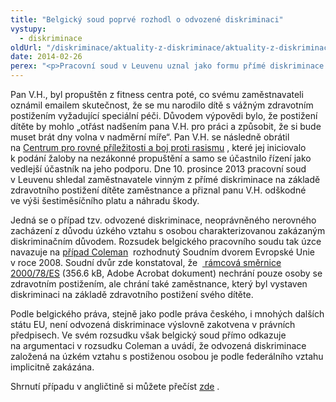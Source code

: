 ```yaml
---
title: "Belgický soud poprvé rozhodl o odvozené diskriminaci"
vystupy:
  - diskriminace
oldUrl: "/diskriminace/aktuality-z-diskriminace/aktuality-z-diskriminace-2014/belgicky-soud-poprve-rozhodl-o-odvozene-diskriminaci/"
date: 2014-02-26
perex: "<p>Pracovní soud v Leuvenu uznal jako formu přímé diskriminace výpověď zaměstnance z důvodu zdravotního postižení jeho dítěte. </p>"
---
```


<!-- imported from the old website -->

<p class="align-blok">Pan V.H., byl propuštěn z fitness centra poté, co svému zaměstnavateli oznámil emailem skutečnost, že se mu narodilo dítě s vážným zdravotním postižením vyžadující speciální péči. Důvodem výpovědi bylo, že postižení dítěte by mohlo „otřást nadšením pana V.H. pro práci a způsobit, že si bude muset brát dny volna v nadměrní míře“. Pan V.H. se následně obrátil na <a title="Otevření do nového okna" href="http://www.diversite.be/" target="_blank">Centrum pro rovné příležitosti a boj proti rasismu</a> , které jej iniciovalo k podání žaloby na nezákonné propuštění a samo se účastnilo řízení jako vedlejší účastník na jeho podporu. Dne 10. prosince 2013 pracovní soud v Leuvenu shledal zaměstnavatele vinným z přímé diskriminace na základě zdravotního postižení dítěte zaměstnance a přiznal panu V.H. odškodné ve výši šestiměsíčního platu a náhradu škody.</p><p class="align-blok">Jedná se o případ tzv. odvozené diskriminace, neoprávněného nerovného zacházení z důvodu úzkého vztahu s osobou charakterizovanou zakázaným diskriminačním důvodem. Rozsudek belgického pracovního soudu tak úzce navazuje na <a title="Otevření do nového okna" href="http://curia.europa.eu/juris/liste.jsf?pro=&amp;nat=or&amp;oqp=&amp;dates=&amp;lg=&amp;language=cs&amp;jur=C%2CT%2CF&amp;cit=none%252CC%252CCJ%252CR%252C2008E%252C%252C%252C%252C%252C%252C%252C%252C%252C%252Ctrue%252Cfalse%252Cfalse&amp;td=ALL&amp;pcs=Oor&amp;avg=&amp;page=1&amp;mat=or&amp;parties=coleman&amp;jge=&amp;for=&amp;cid=141215" target="_blank">případ Coleman</a>  rozhodnutý Soudním dvorem Evropské Unie v roce 2008. Soudní dvůr zde konstatoval, že  <a title="Otevření do nového okna" href="/uploads-import/DISKRIMINACE/pravni_predpisy/SMERNICE_RADY_obecny_ramec_pro_rovne_zachazeni_v_zamestnani.pdf" target="_blank"> rámcová směrnice 2000/78/ES</a> (356.6 kB, Adobe Acrobat dokument) nechrání pouze osoby se zdravotním postižením, ale chrání také zaměstnance, který byl vystaven diskriminaci na základě zdravotního postižení svého dítěte. </p><p class="align-blok">Podle belgického práva, stejně jako podle práva českého, i mnohých dalších státu EU, není odvozená diskriminace výslovně zakotvena v právních předpisech. Ve svém rozsudku však belgický soud přímo odkazuje na argumentaci v rozsudku Coleman a uvádí, že odvozená diskriminace založená na úzkém vztahu s postiženou osobou je podle federálního vztahu <a name="_GoBack"></a>implicitně zakázána.</p><p class="align-blok">Shrnutí případu v angličtině si můžete přečíst <a title="Otevření do nového okna" href="http://www.non-discrimination.net/content/media/BE-92-First%20conviction%20for%20associated%20discrimination%20handed%20down%20by%20a%20Belgian%20court.pdf" target="_blank">zde</a> . </p>
